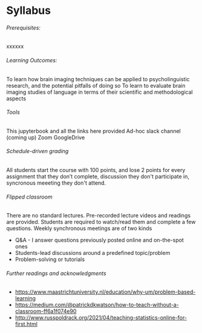 Syllabus
=======================

######  Prerequisites:
xxxxxx

###### Learning Outcomes:
To learn how brain imaging techniques can be applied to psycholinguistic research, and the potential pitfalls of doing so
To learn to evaluate brain imaging studies of language in terms of their scientific and methodological aspects

###### Tools
This jupyterbook and all the links here provided
Ad-hoc slack channel (coming up)
Zoom
GoogleDrive

###### Schedule-driven grading
All students start the course with 100 points, and lose 2 points for every assignment that they don’t complete, discussion they don't participate in, syncronous meeeting they don't attend.

###### Flipped classroom
There are no standard lectures. Pre-recorded lecture videos and readings are provided. Students are required to watch/read them and complete a few questions. Weekly synchronous meetings are of two kinds
* Q&A - I answer questions previously posted online and on-the-spot ones
* Students-lead discussions around a predefined topic/problem
* Problem-solving or tutorials

###### Further readings and acknowledgments 
* https://www.maastrichtuniversity.nl/education/why-um/problem-based-learning
* https://medium.com/@patrickdkwatson/how-to-teach-without-a-classroom-ff6a1f074e90
* http://www.russpoldrack.org/2021/04/teaching-statistics-online-for-first.html

